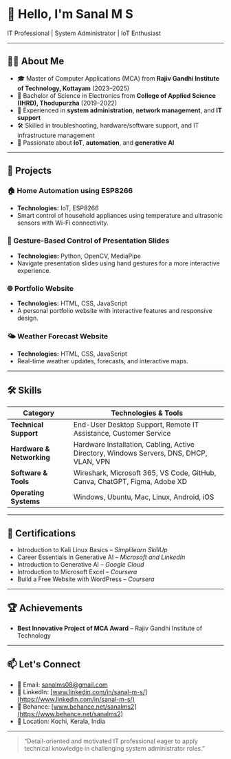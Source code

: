 # 👋 Hello, I'm Sanal M S

IT Professional | System Administrator | IoT Enthusiast

---

## 🧑‍💻 About Me

- 🎓 Master of Computer Applications (MCA) from **Rajiv Gandhi Institute of Technology, Kottayam** (2023–2025)
- 🔧 Bachelor of Science in Electronics from **College of Applied Science (IHRD), Thodupurzha** (2019–2022)
- 💼 Experienced in **system administration**, **network management**, and **IT support**
- 🛠️ Skilled in troubleshooting, hardware/software support, and IT infrastructure management
- 🌱 Passionate about **IoT**, **automation**, and **generative AI**

---

## 🚀 Projects

### 🏠 Home Automation using ESP8266
- **Technologies:** IoT, ESP8266
- Smart control of household appliances using temperature and ultrasonic sensors with Wi-Fi connectivity.

### 👋 Gesture-Based Control of Presentation Slides
- **Technologies:** Python, OpenCV, MediaPipe
- Navigate presentation slides using hand gestures for a more interactive experience.

### 🌐 Portfolio Website
- **Technologies:** HTML, CSS, JavaScript
- A personal portfolio website with interactive features and responsive design.

### 🌤️ Weather Forecast Website
- **Technologies:** HTML, CSS, JavaScript
- Real-time weather updates, forecasts, and interactive maps.

---

## 🛠️ Skills

| Category            | Technologies & Tools |
|---------------------|----------------------|
| **Technical Support** | End-User Desktop Support, Remote IT Assistance, Customer Service |
| **Hardware & Networking** | Hardware Installation, Cabling, Active Directory, Windows Servers, DNS, DHCP, VLAN, VPN |
| **Software & Tools** | Wireshark, Microsoft 365, VS Code, GitHub, Canva, ChatGPT, Figma, Adobe XD |
| **Operating Systems** | Windows, Ubuntu, Mac, Linux, Android, iOS |

---

## 📜 Certifications

- Introduction to Kali Linux Basics – *Simplilearn SkillUp*
- Career Essentials in Generative AI – *Microsoft and LinkedIn*
- Introduction to Generative AI – *Google Cloud*
- Introduction to Microsoft Excel – *Coursera*
- Build a Free Website with WordPress – *Coursera*

---

## 🏆 Achievements

- **Best Innovative Project of MCA Award** – Rajiv Gandhi Institute of Technology

---

## 📫 Let's Connect

- 📧 Email: [sanalms08@gmail.com](mailto:sanalms08@gmail.com)
- 💼 LinkedIn: [www.linkedin.com/in/sanal-m-s/](https://www.linkedin.com/in/sanal-m-s/)
- 🎨 Behance: [www.behance.net/sanalms2](https://www.behance.net/sanalms2)
- 📍 Location: Kochi, Kerala, India

---

> “Detail-oriented and motivated IT professional eager to apply technical knowledge in challenging system administrator roles.”
